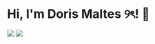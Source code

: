 # Hi, I'm Doris Maltes ୨ৎ! 👋


 <img src="https://media3.giphy.com/media/aUovxH8Vf9qDu/giphy.gif"/>

 <img src="https://drive.google.com/file/d/1hrPMoMJh7l2b8zfcG2oxITf3RZiM782J/view?usp=sharing"/>

